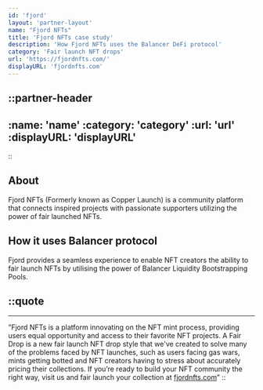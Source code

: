 ```yaml
---
id: 'fjord'
layout: 'partner-layout'
name: "Fjord NFTs"
title: 'Fjord NFTs case study'
description: 'How Fjord NFTs uses the Balancer DeFi protocol'
category: 'Fair launch NFT drops'
url: 'https://fjordnfts.com/'
displayURL: 'fjordnfts.com'
---
```


::partner-header
---
:name: 'name'
:category: 'category'
:url: 'url'
:displayURL: 'displayURL'
---
::

## About

Fjord NFTs (Formerly known as Copper Launch) is a community platform that connects inspired projects with passionate supporters utilizing the power of fair launched NFTs.

## How it uses Balancer protocol

Fjord provides a seamless experience to enable NFT creators the ability to fair launch NFTs by utilising the power of Balancer Liquidity Bootstrapping Pools.

::quote
---

---
”Fjord NFTs is a platform innovating on the NFT mint process, providing users equal opportunity and access to their favorite NFT projects. A Fair Drop is a new fair launch NFT drop style that we've created to solve many of the problems faced by NFT launches, such as users facing gas wars, mints getting botted and NFT creators having to stress about accurately pricing their collections. If you’re ready to build your NFT community the right way, visit us and fair launch your collection at [fjordnfts.com](https://fjordnfts.com/)”
::

